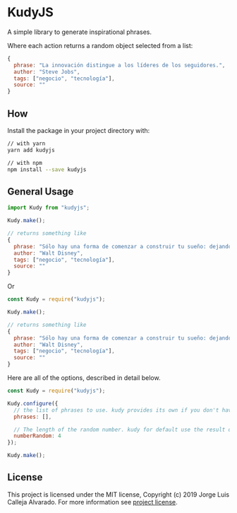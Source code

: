# KudyJS

A simple library to generate inspirational phrases.

Where each action returns a random object selected from a list:

```js
{
  phrase: "La innovación distingue a los líderes de los seguidores.",
  author: "Steve Jobs",
  tags: ["negocio", "tecnología"],
  source: ""
}
```

## How

Install the package in your project directory with:

```sh
// with yarn
yarn add kudyjs

// with npm
npm install --save kudyjs
```

## General Usage

```jsx
import Kudy from "kudyjs";

Kudy.make();

// returns something like
{
  phrase: "Sólo hay una forma de comenzar a construir tu sueño: dejando de hablar y comenzando a hacer.",
  author: "Walt Disney",
  tags: ["negocio", "tecnología"],
  source: ""
}
```

Or

```js
const Kudy = require("kudyjs");

Kudy.make();

// returns something like
{
  phrase: "Sólo hay una forma de comenzar a construir tu sueño: dejando de hablar y comenzando a hacer.",
  author: "Walt Disney",
  tags: ["negocio", "tecnología"],
  source: ""
}
```

Here are all of the options, described in detail below.

```js
const Kudy = require("kudyjs");

Kudy.configure({
  // the list of phrases to use. kudy provides its own if you don't have one!
  phrases: [],

  // The length of the random number. kudy for default use the result of phrases. length!
  numberRandom: 4
});

Kudy.make();
```

## License

This project is licensed under the MIT license, Copyright (c) 2019 Jorge Luis Calleja Alvarado. For more information see [project license](./LICENSE).
